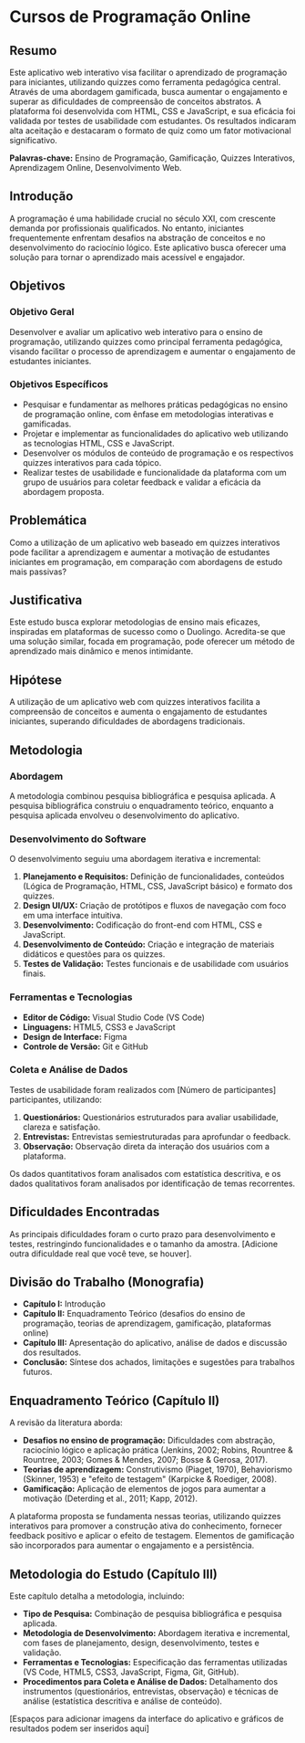 # Cursos de Programação Online

## Resumo

Este aplicativo web interativo visa facilitar o aprendizado de programação para iniciantes, utilizando quizzes como ferramenta pedagógica central. Através de uma abordagem gamificada, busca aumentar o engajamento e superar as dificuldades de compreensão de conceitos abstratos. A plataforma foi desenvolvida com HTML, CSS e JavaScript, e sua eficácia foi validada por testes de usabilidade com estudantes. Os resultados indicaram alta aceitação e destacaram o formato de quiz como um fator motivacional significativo.

**Palavras-chave:** Ensino de Programação, Gamificação, Quizzes Interativos, Aprendizagem Online, Desenvolvimento Web.

## Introdução

A programação é uma habilidade crucial no século XXI, com crescente demanda por profissionais qualificados. No entanto, iniciantes frequentemente enfrentam desafios na abstração de conceitos e no desenvolvimento do raciocínio lógico. Este aplicativo busca oferecer uma solução para tornar o aprendizado mais acessível e engajador.

## Objetivos

### Objetivo Geral

Desenvolver e avaliar um aplicativo web interativo para o ensino de programação, utilizando quizzes como principal ferramenta pedagógica, visando facilitar o processo de aprendizagem e aumentar o engajamento de estudantes iniciantes.

### Objetivos Específicos

*   Pesquisar e fundamentar as melhores práticas pedagógicas no ensino de programação online, com ênfase em metodologias interativas e gamificadas.
*   Projetar e implementar as funcionalidades do aplicativo web utilizando as tecnologias HTML, CSS e JavaScript.
*   Desenvolver os módulos de conteúdo de programação e os respectivos quizzes interativos para cada tópico.
*   Realizar testes de usabilidade e funcionalidade da plataforma com um grupo de usuários para coletar feedback e validar a eficácia da abordagem proposta.

## Problemática

Como a utilização de um aplicativo web baseado em quizzes interativos pode facilitar a aprendizagem e aumentar a motivação de estudantes iniciantes em programação, em comparação com abordagens de estudo mais passivas?

## Justificativa

Este estudo busca explorar metodologias de ensino mais eficazes, inspiradas em plataformas de sucesso como o Duolingo. Acredita-se que uma solução similar, focada em programação, pode oferecer um método de aprendizado mais dinâmico e menos intimidante.

## Hipótese

A utilização de um aplicativo web com quizzes interativos facilita a compreensão de conceitos e aumenta o engajamento de estudantes iniciantes, superando dificuldades de abordagens tradicionais.

## Metodologia

### Abordagem

A metodologia combinou pesquisa bibliográfica e pesquisa aplicada. A pesquisa bibliográfica construiu o enquadramento teórico, enquanto a pesquisa aplicada envolveu o desenvolvimento do aplicativo.

### Desenvolvimento do Software

O desenvolvimento seguiu uma abordagem iterativa e incremental:

1.  **Planejamento e Requisitos:** Definição de funcionalidades, conteúdos (Lógica de Programação, HTML, CSS, JavaScript básico) e formato dos quizzes.
2.  **Design UI/UX:** Criação de protótipos e fluxos de navegação com foco em uma interface intuitiva.
3.  **Desenvolvimento:** Codificação do front-end com HTML, CSS e JavaScript.
4.  **Desenvolvimento de Conteúdo:** Criação e integração de materiais didáticos e questões para os quizzes.
5.  **Testes de Validação:** Testes funcionais e de usabilidade com usuários finais.

### Ferramentas e Tecnologias

*   **Editor de Código:** Visual Studio Code (VS Code)
*   **Linguagens:** HTML5, CSS3 e JavaScript
*   **Design de Interface:** Figma
*   **Controle de Versão:** Git e GitHub

### Coleta e Análise de Dados

Testes de usabilidade foram realizados com [Número de participantes] participantes, utilizando:

1.  **Questionários:** Questionários estruturados para avaliar usabilidade, clareza e satisfação.
2.  **Entrevistas:** Entrevistas semiestruturadas para aprofundar o feedback.
3.  **Observação:** Observação direta da interação dos usuários com a plataforma.

Os dados quantitativos foram analisados com estatística descritiva, e os dados qualitativos foram analisados por identificação de temas recorrentes.

## Dificuldades Encontradas

As principais dificuldades foram o curto prazo para desenvolvimento e testes, restringindo funcionalidades e o tamanho da amostra. [Adicione outra dificuldade real que você teve, se houver].

## Divisão do Trabalho (Monografia)

*   **Capítulo I:** Introdução
*   **Capítulo II:** Enquadramento Teórico (desafios do ensino de programação, teorias de aprendizagem, gamificação, plataformas online)
*   **Capítulo III:** Apresentação do aplicativo, análise de dados e discussão dos resultados.
*   **Conclusão:** Síntese dos achados, limitações e sugestões para trabalhos futuros.

## Enquadramento Teórico (Capítulo II)

A revisão da literatura aborda:

*   **Desafios no ensino de programação:** Dificuldades com abstração, raciocínio lógico e aplicação prática (Jenkins, 2002; Robins, Rountree & Rountree, 2003; Gomes & Mendes, 2007; Bosse & Gerosa, 2017).
*   **Teorias de aprendizagem:** Construtivismo (Piaget, 1970), Behaviorismo (Skinner, 1953) e "efeito de testagem" (Karpicke & Roediger, 2008).
*   **Gamificação:** Aplicação de elementos de jogos para aumentar a motivação (Deterding et al., 2011; Kapp, 2012).

A plataforma proposta se fundamenta nessas teorias, utilizando quizzes interativos para promover a construção ativa do conhecimento, fornecer feedback positivo e aplicar o efeito de testagem. Elementos de gamificação são incorporados para aumentar o engajamento e a persistência.

## Metodologia do Estudo (Capítulo III)

Este capítulo detalha a metodologia, incluindo:

*   **Tipo de Pesquisa:** Combinação de pesquisa bibliográfica e pesquisa aplicada.
*   **Metodologia de Desenvolvimento:** Abordagem iterativa e incremental, com fases de planejamento, design, desenvolvimento, testes e validação.
*   **Ferramentas e Tecnologias:** Especificação das ferramentas utilizadas (VS Code, HTML5, CSS3, JavaScript, Figma, Git, GitHub).
*   **Procedimentos para Coleta e Análise de Dados:** Detalhamento dos instrumentos (questionários, entrevistas, observação) e técnicas de análise (estatística descritiva e análise de conteúdo).

[Espaços para adicionar imagens da interface do aplicativo e gráficos de resultados podem ser inseridos aqui]